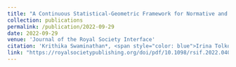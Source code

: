 ```yaml
---
title: "A Continuous Statistical-Geometric Framework for Normative and Impaired Gaits"
collection: publications
permalink: /publication/2022-09-29
date: 2022-09-29
venue: 'Journal of the Royal Society Interface'
citation: 'Krithika Swaminathan*, <span style="color: blue">Irina Tolkova*</span>, Lauren Baker, Dheepak Arumukhom Revi, Louis Awad, Conor Walsh, and L Mahadevan. <br> Published in <i> Journal of the Royal Society Interface </i> (2022).'
link: "https://royalsocietypublishing.org/doi/pdf/10.1098/rsif.2022.0402"
---
```

